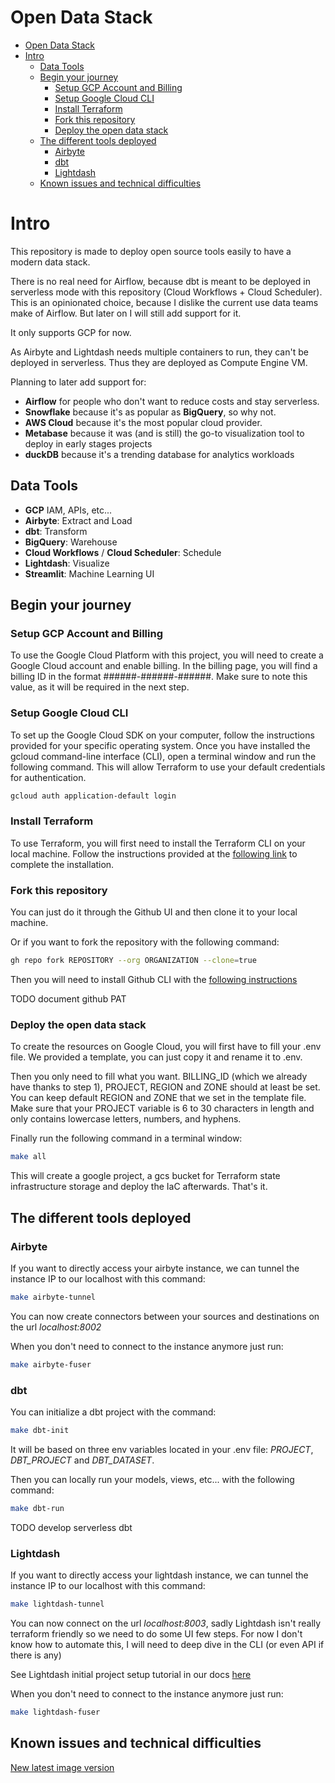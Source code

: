 # Open Data Stack

- [Open Data Stack](#open-data-stack)
- [Intro](#intro)
  - [Data Tools](#data-tools)
  - [Begin your journey](#begin-your-journey)
    - [Setup GCP Account and Billing](#setup-gcp-account-and-billing)
    - [Setup Google Cloud CLI](#setup-google-cloud-cli)
    - [Install Terraform](#install-terraform)
    - [Fork this repository](#fork-this-repository)
    - [Deploy the open data stack](#deploy-the-open-data-stack)
  - [The different tools deployed](#the-different-tools-deployed)
    - [Airbyte](#airbyte)
    - [dbt](#dbt)
    - [Lightdash](#lightdash)
  - [Known issues and technical difficulties](#known-issues-and-technical-difficulties)

# Intro

This repository is made to deploy open source tools easily to have a modern data stack.

There is no real need for Airflow, because dbt is meant to be deployed in serverless mode with this repository (Cloud Workflows + Cloud Scheduler). This is an opinionated choice, because I dislike the current use data teams make of Airflow. But later on I will still add support for it.

It only supports GCP for now.

As Airbyte and Lightdash needs multiple containers to run, they can't be deployed in serverless. Thus they are deployed as Compute Engine VM.

Planning to later add support for:

- **Airflow** for people who don't want to reduce costs and stay serverless.
- **Snowflake** because it's as popular as **BigQuery**, so why not.
- **AWS Cloud** because it's the most popular cloud provider.
- **Metabase** because it was (and is still) the go-to visualization tool to deploy in early stages projects
- **duckDB** because it's a trending database for analytics workloads

## Data Tools

- **GCP** IAM, APIs, etc...
- **Airbyte**: Extract and Load
- **dbt**: Transform
- **BigQuery**: Warehouse
- **Cloud Workflows** / **Cloud Scheduler**: Schedule
- **Lightdash**: Visualize
- **Streamlit**: Machine Learning UI

## Begin your journey

### Setup GCP Account and Billing

To use the Google Cloud Platform with this project, you will need to create a Google Cloud account and enable billing. In the billing page, you will find a billing ID in the format ######-######-######. Make sure to note this value, as it will be required in the next step.

### Setup Google Cloud CLI

To set up the Google Cloud SDK on your computer, follow the instructions provided for your specific operating system. Once you have installed the gcloud command-line interface (CLI), open a terminal window and run the following command. This will allow Terraform to use your default credentials for authentication.

```bash
gcloud auth application-default login
```

### Install Terraform

To use Terraform, you will first need to install the Terraform CLI on your local machine. Follow the instructions provided at the [following link](https://developer.hashicorp.com/terraform/tutorials/gcp-get-started/install-cli) to complete the installation.

### Fork this repository

You can just do it through the Github UI and then clone it to your local machine.

Or if you want to fork the repository with the following command:

```bash
gh repo fork REPOSITORY --org ORGANIZATION --clone=true
```

Then you will need to install Github CLI with the [following instructions](https://github.com/cli/cli#installation)

TODO document github PAT

### Deploy the open data stack

To create the resources on Google Cloud, you will first have to fill your .env file. We provided a template, you can just copy it and rename it to .env.

Then you only need to fill what you want. BILLING_ID (which we already have thanks to step 1), PROJECT, REGION and ZONE should at least be set. You can keep default REGION and ZONE that we set in the template file. Make sure that your PROJECT variable is 6 to 30 characters in length and only contains lowercase letters, numbers, and hyphens.

Finally run the following command in a terminal window:

```bash
make all
```

This will create a google project, a gcs bucket for Terraform state infrastructure storage and deploy the IaC afterwards. That's it.

## The different tools deployed

### Airbyte

If you want to directly access your airbyte instance, we can tunnel the instance IP to our localhost with this command:

```bash
make airbyte-tunnel
```

You can now create connectors between your sources and destinations on the url _localhost:8002_

When you don't need to connect to the instance anymore just run:

```bash
make airbyte-fuser
```

### dbt

You can initialize a dbt project with the command:

```bash
make dbt-init
```

It will be based on three env variables located in your .env file: _PROJECT_, _DBT_PROJECT_ and _DBT_DATASET_.

Then you can locally run your models, views, etc... with the following command:

```bash
make dbt-run
```

TODO develop serverless dbt

### Lightdash

If you want to directly access your lightdash instance, we can tunnel the instance IP to our localhost with this command:

```bash
make lightdash-tunnel
```

You can now connect on the url _localhost:8003_, sadly Lightdash isn't really terraform friendly so we need to do some UI few steps. For now I don't know how to automate this, I will need to deep dive in the CLI (or even API if there is any)

See Lightdash initial project setup tutorial in our docs [here](docs/lightdash.md)

When you don't need to connect to the instance anymore just run:

```bash
make lightdash-fuser
```

## Known issues and technical difficulties

[New latest image version](https://stackoverflow.com/questions/74029047/cloud-run-deployment-pattern-when-new-images-are-pushed-if-services-are-created)
